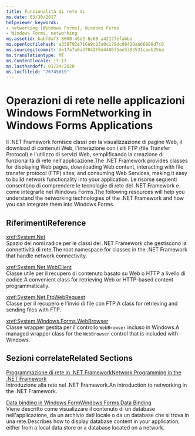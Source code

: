 ```yaml
---
title: Funzionalità di rete di
ms.date: 03/30/2017
helpviewer_keywords:
- networking [Windows Forms], Windows Forms
- Windows Forms, networking
ms.assetid: babf8af3-8000-46e2-8c68-a42127efabba
ms.openlocfilehash: a339792e716e9c23a0c178dc08410aa66988d7c6
ms.sourcegitcommit: de17a7a0a37042f0d4406f5ae5393531caeb25ba
ms.translationtype: MT
ms.contentlocale: it-IT
ms.lasthandoff: 01/24/2020
ms.locfileid: "76745019"
---
```

# <a name="networking-in-windows-forms-applications"></a><span data-ttu-id="962dc-102">Operazioni di rete nelle applicazioni Windows Form</span><span class="sxs-lookup"><span data-stu-id="962dc-102">Networking in Windows Forms Applications</span></span>
<span data-ttu-id="962dc-103">Il .NET Framework fornisce classi per la visualizzazione di pagine Web, il download di contenuti Web, l'interazione con i siti FTP (file Transfer Protocol) e l'utilizzo di servizi Web, semplificando la creazione di funzionalità di rete nell'applicazione.</span><span class="sxs-lookup"><span data-stu-id="962dc-103">The .NET Framework provides classes for displaying Web pages, downloading Web content, interacting with file transfer protocol (FTP) sites, and consuming Web Services, making it easy to build network functionality into your application.</span></span> <span data-ttu-id="962dc-104">Le risorse seguenti consentono di comprendere le tecnologie di rete del .NET Framework e come integrarle nel Windows Forms.</span><span class="sxs-lookup"><span data-stu-id="962dc-104">The following resources will help you understand the networking technologies of the .NET Framework and how you can integrate them into Windows Forms.</span></span>  
  
## <a name="reference"></a><span data-ttu-id="962dc-105">Riferimenti</span><span class="sxs-lookup"><span data-stu-id="962dc-105">Reference</span></span>  
 <xref:System.Net>  
 <span data-ttu-id="962dc-106">Spazio dei nomi radice per le classi del .NET Framework che gestiscono la connettività di rete.</span><span class="sxs-lookup"><span data-stu-id="962dc-106">The root namespace for classes in the .NET Framework that handle network connectivity.</span></span>  
  
 <xref:System.Net.WebClient>  
 <span data-ttu-id="962dc-107">Classe utile per il recupero di contenuto basato su Web o HTTP a livello di codice.</span><span class="sxs-lookup"><span data-stu-id="962dc-107">A convenient class for retrieving Web or HTTP-based content programmatically.</span></span>  
  
 <xref:System.Net.FtpWebRequest>  
 <span data-ttu-id="962dc-108">Classe per il recupero e l'invio di file con FTP.</span><span class="sxs-lookup"><span data-stu-id="962dc-108">A class for retrieving and sending files with FTP.</span></span>  
  
 <xref:System.Windows.Forms.WebBrowser>  
 <span data-ttu-id="962dc-109">Classe wrapper gestita per il controllo `WebBrowser` incluso in Windows.</span><span class="sxs-lookup"><span data-stu-id="962dc-109">A managed wrapper class for the `WebBrowser` control that is included with Windows.</span></span>  
  
## <a name="related-sections"></a><span data-ttu-id="962dc-110">Sezioni correlate</span><span class="sxs-lookup"><span data-stu-id="962dc-110">Related Sections</span></span>  
 [<span data-ttu-id="962dc-111">Programmazione di rete in .NET Framework</span><span class="sxs-lookup"><span data-stu-id="962dc-111">Network Programming in the .NET Framework</span></span>](../../network-programming/index.md)  
 <span data-ttu-id="962dc-112">Introduzione alla rete nel .NET Framework.</span><span class="sxs-lookup"><span data-stu-id="962dc-112">An introduction to networking in the .NET Framework.</span></span>  
  
 [<span data-ttu-id="962dc-113">Data binding in Windows Form</span><span class="sxs-lookup"><span data-stu-id="962dc-113">Windows Forms Data Binding</span></span>](../windows-forms-data-binding.md)  
 <span data-ttu-id="962dc-114">Viene descritto come visualizzare il contenuto di un database nell'applicazione, da un archivio dati locale o da un database che si trova in una rete.</span><span class="sxs-lookup"><span data-stu-id="962dc-114">Describes how to display database content in your application, either from a local data store or a database located on a network.</span></span>

